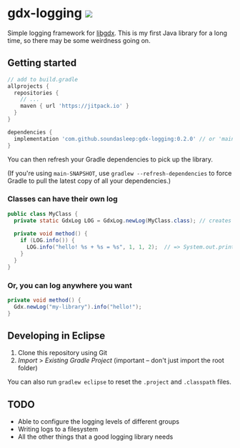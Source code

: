 # gdx-logging [![](https://jitpack.io/v/soundasleep/gdx-logging.svg)](https://jitpack.io/#soundasleep/gdx-logging)

Simple logging framework for [libgdx](https://github.com/libgdx/libgdx/). This is my first Java library for a long time, so there may be some weirdness going on.

## Getting started

```groovy
// add to build.gradle
allprojects {
  repositories {
    // ...
    maven { url 'https://jitpack.io' }
  }
}

dependencies {
  implementation 'com.github.soundasleep:gdx-logging:0.2.0' // or 'main-SNAPSHOT' for the latest build
}
```

You can then refresh your Gradle dependencies to pick up the library.

(If you're using `main-SNAPSHOT`, use `gradlew --refresh-dependencies` to force Gradle to pull the latest copy of all your dependencies.)

### Classes can have their own log

```java
public class MyClass {
  private static GdxLog LOG = GdxLog.newLog(MyClass.class); // creates a new log group "MyClass"
  
  private void method() {
    if (LOG.info()) {
      LOG.info("hello! %s + %s = %s", 1, 1, 2);  // => System.out.println("[MyClass] hello! 1 + 1 = 2");
    }
  } 
}
```

### Or, you can log anywhere you want

```java
private void method() {
  Gdx.newLog("my-library").info("hello!");
}
```

## Developing in Eclipse

1. Clone this repository using Git
2. _Import_ > _Existing Gradle Project_ (important – don't just import the root folder)

You can also run `gradlew eclipse` to reset the `.project` and `.classpath` files.

## TODO

* Able to configure the logging levels of different groups
* Writing logs to a filesystem
* All the other things that a good logging library needs
